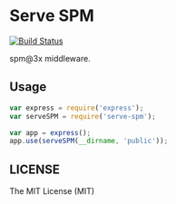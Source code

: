 # Serve SPM

[![Build Status](https://travis-ci.org/spmjs/serve-spm.png)](https://travis-ci.org/spmjs/serve-spm)

spm@3x middleware.

## Usage

```javascript
var express = require('express');
var serveSPM = require('serve-spm');

var app = express();
app.use(serveSPM(__dirname, 'public'));
```

## LICENSE

The MIT License (MIT)
